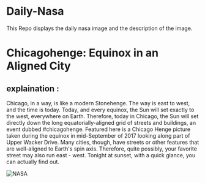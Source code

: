 # Daily-Nasa

This Repo displays the daily nasa image and the description of the image.

<!--NASA-->
# Chicagohenge: Equinox in an Aligned City
## explaination :

Chicago, in a way, is like a modern Stonehenge. The way is east to west, and the time is today.  Today, and every equinox, the Sun will set exactly to the west, everywhere on Earth. Therefore, today in Chicago, the Sun will set directly down the long equatorially-aligned grid of streets and buildings, an event dubbed #chicagohenge.  Featured here is a Chicago Henge picture taken during the  equinox in mid-September of 2017 looking along part of Upper Wacker Drive.  Many cities, though, have streets or other features that are well-aligned to Earth's spin axis. Therefore, quite possibly, your  favorite street may also run east - west. Tonight at sunset, with a quick glance, you can actually find out.

![NASA](https://apod.nasa.gov/apod/image/2409/Chicagohenge_Artese_960.jpg)
<!--/NASA-->